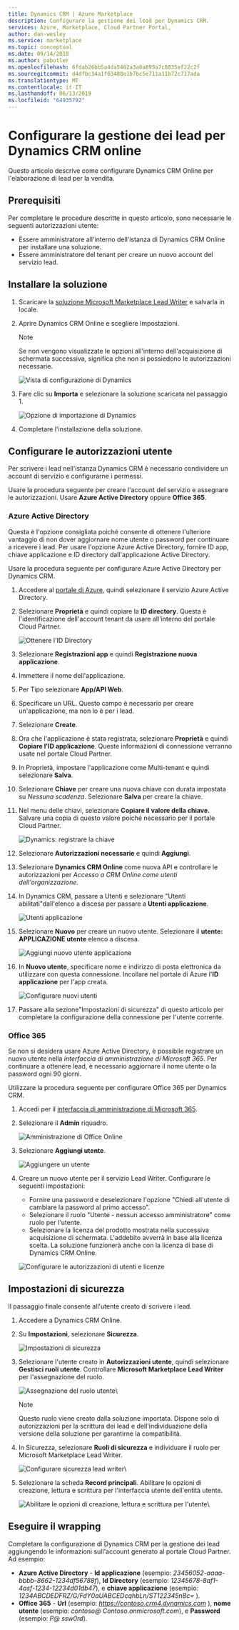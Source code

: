 ```yaml
---
title: Dynamics CRM | Azure Marketplace
description: Configurare la gestione dei lead per Dynamics CRM.
services: Azure, Marketplace, Cloud Partner Portal,
author: dan-wesley
ms.service: marketplace
ms.topic: conceptual
ms.date: 09/14/2018
ms.author: pabutler
ms.openlocfilehash: 6fdab26bb5a4da5402a3a0a895a7c8835ef22c2f
ms.sourcegitcommit: d4dfbc34a1f03488e1b7bc5e711a11b72c717ada
ms.translationtype: MT
ms.contentlocale: it-IT
ms.lasthandoff: 06/13/2019
ms.locfileid: "64935792"
---
```

# <a name="configure-lead-management-for-dynamics-crm-online"></a>Configurare la gestione dei lead per Dynamics CRM online

Questo articolo descrive come configurare Dynamics CRM Online per l'elaborazione di lead per la vendita.

## <a name="prerequisites"></a>Prerequisiti

Per completare le procedure descritte in questo articolo, sono necessarie le seguenti autorizzazioni utente:
- Essere amministratore all'interno dell'istanza di Dynamics CRM Online per installare una soluzione.
- Essere amministratore del tenant per creare un nuovo account del servizio lead.

<a name="install-the-solution"></a>Installare la soluzione
--------------------

1.  Scaricare la [soluzione Microsoft Marketplace Lead Writer](https://mpsapiprodwus.blob.core.windows.net/documentation/MicrosoftMarketplacesLeadIntegrationSolution_1_0_0_0_target_CRM_6.1_managed.zip) e salvarla in locale.

2.  Aprire Dynamics CRM Online e scegliere Impostazioni.
    >[!NOTE]
    >Se non vengono visualizzate le opzioni all'interno dell'acquisizione di schermata successiva, significa che non si possiedono le autorizzazioni necessarie.
 
       ![Vista di configurazione di Dynamics](./media/cloud-partner-portal-lead-management-instructions-dynamics/crmonline1.png)

3.  Fare clic su **Importa** e selezionare la soluzione scaricata nel passaggio 1.
 
    ![Opzione di importazione di Dynamics](./media/cloud-partner-portal-lead-management-instructions-dynamics/crmonline2.png)

4.  Completare l'installazione della soluzione.

## <a name="configure-user-permissions"></a>Configurare le autorizzazioni utente

Per scrivere i lead nell'istanza Dynamics CRM è necessario condividere un account di servizio e configurarne i permessi.

Usare la procedura seguente per creare l'account del servizio e assegnare le autorizzazioni. Usare **Azure Active Directory** oppure **Office 365**.

### <a name="azure-active-directory"></a>Azure Active Directory

Questa è l'opzione consigliata poiché consente di ottenere l'ulteriore vantaggio di non dover aggiornare nome utente o password per continuare a ricevere i lead. Per usare l'opzione Azure Active Directory, fornire ID app, chiave applicazione e ID directory dall'applicazione Active Directory.

Usare la procedura seguente per configurare Azure Active Directory per Dynamics CRM.

1.  Accedere al [portale di Azure](https://portal.azure.com/), quindi selezionare il servizio Azure Active Directory.

2.  Selezionare **Proprietà** e quindi copiare la **ID directory**. Questa è l'identificazione dell'account tenant da usare all'interno del portale Cloud Partner.

    ![Ottenere l'ID Directory](./media/cloud-partner-portal-lead-management-instructions-dynamics/directoryid.png)

3.  Selezionare **Registrazioni app** e quindi **Registrazione nuova applicazione**.
4.  Immettere il nome dell'applicazione.
5.  Per Tipo selezionare **App/API Web**.
6.  Specificare un URL. Questo campo è necessario per creare un'applicazione, ma non lo è per i lead.
7. Selezionare **Create**.
8.  Ora che l'applicazione è stata registrata, selezionare **Proprietà** e quindi **Copiare l'ID applicazione**. Queste informazioni di connessione verranno usate nel portale Cloud Partner.
9.  In Proprietà, impostare l'applicazione come Multi-tenant e quindi selezionare **Salva**.

10. Selezionare **Chiave** per creare una nuova chiave con durata impostata su *Nessuna scadenza*. Selezionare **Salva** per creare la chiave. 
11. Nel menu delle chiavi, selezionare **Copiare il valore della chiave.** Salvare una copia di questo valore poiché necessario per il portale Cloud Partner.
    
    ![Dynamics: registrare la chiave](./media/cloud-partner-portal-lead-management-instructions-dynamics/registerkeys.png)
    
12. Selezionare **Autorizzazioni necessarie** e quindi **Aggiungi**. 
13. Selezionare **Dynamics CRM Online** come nuova API e controllare le autorizzazioni per *Accesso a CRM Online come utenti dell'organizzazione*.

14. In Dynamics CRM, passare a Utenti e selezionare "Utenti abilitati"dall'elenco a discesa per passare a **Utenti applicazione**.
    
    ![Utenti applicazione](./media/cloud-partner-portal-lead-management-instructions-dynamics/applicationuserfirst.PNG)

15. Selezionare **Nuovo** per creare un nuovo utente. Selezionare il **utente: APPLICAZIONE utente** elenco a discesa.
    
    ![Aggiungi nuovo utente applicazione](./media/cloud-partner-portal-lead-management-instructions-dynamics/applicationuser.PNG)

16. In **Nuovo utente**, specificare nome e indirizzo di posta elettronica da utilizzare con questa connessione. Incollare nel portale di Azure l'**ID applicazione** per l'app creata.

     ![Configurare nuovi utenti](./media/cloud-partner-portal-lead-management-instructions-dynamics/leadgencreateuser.PNG)

17. Passare alla sezione"Impostazioni di sicurezza" di questo articolo per completare la configurazione della connessione per l'utente corrente.

### <a name="office-365"></a>Office 365

Se non si desidera usare Azure Active Directory, è possibile registrare un nuovo utente nella *interfaccia di amministrazione di Microsoft 365*. Per continuare a ottenere lead, è necessario aggiornare il nome utente o la password ogni 90 giorni.

Utilizzare la procedura seguente per configurare Office 365 per Dynamics CRM.

1. Accedi per il [interfaccia di amministrazione di Microsoft 365](https://admin.microsoft.com).

2. Selezionare il **Admin** riquadro.

    ![Amministrazione di Office Online](./media/cloud-partner-portal-lead-management-instructions-dynamics/crmonline3.png)

3. Selezionare **Aggiungi utente**.

    ![Aggiungere un utente](./media/cloud-partner-portal-lead-management-instructions-dynamics/crmonline4.png)

4. Creare un nuovo utente per il servizio Lead Writer. Configurare le seguenti impostazioni:

    -   Fornire una password e deselezionare l'opzione "Chiedi all'utente di cambiare la password al primo accesso".
    -   Selezionare il ruolo "Utente - nessun accesso amministratore" come ruolo per l'utente.
    -   Selezionare la licenza del prodotto mostrata nella successiva acquisizione di schermata. L'addebito avverrà in base alla licenza scelta. La soluzione funzionerà anche con la licenza di base di Dynamics CRM Online.
    
    ![Configurare le autorizzazioni di utenti e licenze](./media/cloud-partner-portal-lead-management-instructions-dynamics/crmonline5.png)

## <a name="security-settings"></a>Impostazioni di sicurezza

Il passaggio finale consente all'utente creato di scrivere i lead.

1.  Accedere a Dynamics CRM Online.
2.  Su **Impostazioni**, selezionare **Sicurezza**.
    
    ![Impostazioni di sicurezza](./media/cloud-partner-portal-lead-management-instructions-dynamics/crmonline6.png)

3.  Selezionare l'utente creato in **Autorizzazioni utente**, quindi selezionare **Gestisci ruoli utente**. Controllare **Microsoft Marketplace Lead Writer** per l'assegnazione del ruolo.

    ![Assegnazione del ruolo utente](./media/cloud-partner-portal-lead-management-instructions-dynamics/crmonline7.png)\

    >[!NOTE]
    >Questo ruolo viene creato dalla soluzione importata. Dispone solo di autorizzazioni per la scrittura dei lead e dell'individuazione della versione della soluzione per garantirne la compatibilità.

4.  In Sicurezza, selezionare **Ruoli di sicurezza** e individuare il ruolo per Microsoft Marketplace Lead Writer.
    
    ![Configurare sicurezza lead writer](./media/cloud-partner-portal-lead-management-instructions-dynamics/crmonline10.jpg)\

5. Selezionare la scheda **Record principali**. Abilitare le opzioni di creazione, lettura e scrittura per l'interfaccia utente dell'entità utente.

    ![Abilitare le opzioni di creazione, lettura e scrittura per l'utente](./media/cloud-partner-portal-lead-management-instructions-dynamics/crmonline11.jpg)\

## <a name="wrap-up"></a>Eseguire il wrapping

Completare la configurazione di Dynamics CRM per la gestione dei lead aggiungendo le informazioni sull'account generato al portale Cloud Partner. Ad esempio:

-   **Azure Active Directory** - **Id applicazione** (esempio: *23456052-aaaa-bbbb-8662-1234df56788f*), **Id Directory** (esempio: *12345678-8af1-4asf-1234-12234d01db47*), e **chiave applicazione** (esempio: *1234ABCDEDFRZ/G/FdY0aUABCEDcqhbLn/ST122345nBc=* ).
-   **Office 365** - **Url** (esempio: *https://contoso.crm4.dynamics.com* ), **nome utente** (esempio: *contoso\@ Contoso.onmicrosoft.com*), e **Password** (esempio: *P\@ ssw0rd*).
